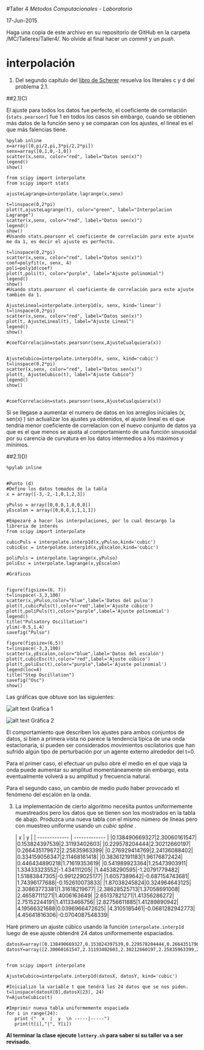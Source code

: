 #Taller 4
*Métodos Computacionales - Laboratorio*

17-Jun-2015

Haga una copia de este archivo en su repositorio de GitHub en la carpeta /MC/Talleres/Taller4/. No olvide al final hacer un *commit* y un *push*.

# interpolación

1. Del segundo capítulo del [libro de Scherer](http://link.springer.com.ezproxy.uniandes.edu.co:8080/book/10.1007\%2F978-3-642-13990-1) resuelva los literales c y d del problema 2.1.

##2.1)C)

El ajuste para todos los datos fue perfecto, el coeficiente de correlación (`stats.pearsonr`) fue 1 en todos los casos sin embargo, cuando se obtienen más datos de la función seno y se comparan con los ajustes, el lineal es el que más falencias tiene.

```
%pylab inline
x=array([0,pi/2,pi,3*pi/2,2*pi])
senx=array([0,1,0,-1,0])
scatter(x,senx, color="red", label="Datos sen(x)")
legend()
show()

from scipy import interpolate
from scipy import stats

ajusteLagrange=interpolate.lagrange(x,senx)

t=linspace(0,2*pi)
plot(t,ajusteLagrange(t), color="green", label="Interpolacion Lagrange") 
scatter(x,senx, color="red", label="Datos sen(x)")
legend()
show()
#Usando stats.pearsonr el coeficiente de correlación para este ajuste me da 1, es decir el ajuste es perfecto.

t=linspace(0,2*pi)
scatter(x,senx, color="red", label="Datos sen(x)")
coef=polyfit(x, senx, 4)
poli=poly1d(coef)
plot(t,poli(t), color="purple", label="Ajuste polinomial")
legend()
show()
#Usando stats.pearsonr el coeficiente de correlación para este ajuste también da 1.

AjusteLineal=interpolate.interp1d(x, senx, kind='linear')
t=linspace(0,2*pi)
scatter(x,senx, color="red", label="Datos sen(x)")
plot(t, AjusteLineal(t), label="Ajuste Lineal")
legend()
show()

#coefCorrelación=stats.pearsonr(senx,AjusteCualquiera(x))


AjusteCubico=interpolate.interp1d(x, senx, kind='cubic')
t=linspace(0,2*pi)
scatter(x,senx, color="red", label="Datos sen(x)")
plot(t, AjusteCubico(t), label="Ajuste Cubico")
legend()
show()


#coefCorrelación=stats.pearsonr(senx,AjusteCualquiera(x))
```
Si se llegase a aumentar el numero de datos en los arreglos iniciales (x, sen(x) ) sin actualizar los ajustes ya obtenidos, el ajuste lineal es el que tendría menor coeficiente de correlacion con el nuevo conjunto de datos ya que es el que menos se ajusta al comportamiento de una función sinusoidal por su carencia de curvatura en los datos intermedios a los máximos y mínimos.

##2.1)D)

```
%pylab inline


#Punto (d)
#Defino los datos tomados de la tabla
x = array([-3,-2,-1,0,1,2,3])

yPulso = array([0,0,0,1,0,0,0])
yEscalon = array([0,0,0,1,1,1,1])

#Empezaré a hacer las interpolaciones, por lo cual descargo la libreria de interés
from scipy import interpolate

cubicPuls = interpolate.interp1d(x,yPulso,kind='cubic')
cubicEsc = interpolate.interp1d(x,yEscalon,kind='cubic')

poliPuls = interpolate.lagrange(x,yPulso)
poliEsc = interpolate.lagrange(x,yEscalon)

#Gráficos


figure(figsize=(6, 7))
t=linspace(-3,3,100)
scatter(x,yPulso,color="blue",label='Datos del pulso')
plot(t,cubicPuls(t),color="red",label='Ajuste cúbico')
plot(t,poliPuls(t),color="purple",label='Ajuste polinomial')
legend()
title("Pulsatory Oscillation")
ylim(-0.5,1.4)
savefig("Pulso")

figure(figsize=(6,5))
t=linspace(-3,3,100)
scatter(x,yEscalon,color="blue",label='Datos del escalón')
plot(t,cubicEsc(t),color="red",label='Ajuste cúbico')
plot(t,poliEsc(t),color="purple",label='Ajuste polinomial')
legend(loc=4)
title("Step Oscillation")
savefig("Osc")
show()
```

Las gráficas que obtuve son las siguientes:

![alt text](https://cloud.githubusercontent.com/assets/12629060/8243450/5de03316-1617-11e5-91f0-ce6e8886d50d.png) 
Gráfica 1

![alt text](https://cloud.githubusercontent.com/assets/12629060/8243451/5df3c502-1617-11e5-8c35-b4e4ddcf0d0f.png) 
Gráfica 2

El comportamiento que describen los ajustes para ambos conjuntos de datos, si bien a primera vista no parece la tendencia típica de una onda estacionaria, sí pueden ser considerados movimientos oscilatorios que han sufrido algún tipo de perturbación por un agente externo alrededor del t=0. 

Para el primer caso, el efectuar un pulso obre el medio en el que viaja la onda puede aumentar su amplitud momentáneamente sin embargo, esta eventualmente volverá a su amplitud y frecuencia natural.

Para el segundo caso, un cambio de medio pudo haber provocado el fenómeno del escalón en la onda.

3. La implementación de cierto algoritmo necesita puntos uniformemente muestreados pero los datos que se tienen son los mostrados en la tabla de abajo. Produzca una nueva tabla con el mismo número de líneas pero con muestreo uniforme usando un *cubic spline* .

	| x        | y           |
| ------------- | ------------- |
|0.138490669327|2.30060161547|
|0.153824397539|2.31193402603|
|0.229578204444|2.30212660197|
|0.266435179672|2.25835963399|
|0.276929414769|2.24136088402|
|0.334159056347|2.11468161418|
|0.383612191183|1.96176872424|
|0.446434890218|1.71619353619|
|0.541989923364|1.25473903911|
|1.33433323552|-1.434111205|
|1.44538290595|-1.20791779482|
|1.51883847305|-0.991229025177|
|1.6057389642|-0.687154743681|
|1.74396177688|-0.152610073833|
|1.87038245824|0.324964643125|
|2.30863773381|1.31618219677|
|2.38628525713|1.37058691008|
|2.46587111271|1.4006163649|
|2.65137821271|1.41356286272|
|2.75152244191|1.41133466756|
|2.82756611885|1.41289890942|
|4.19566321688|0.0396966472625|
|4.3105185461|-0.0681282942773|
|4.45641816306|-0.0704087548339|

Haré primero un ajuste cúbico usando la función `interpolate.interp1d` luego de ese ajuste obtendré 24 datos uniformemente espaciados.
```
datosX=array([0.138490669327,0.153824397539,0.229578204444,0.266435179672,0.276929414769,0.334159056347,0.383612191183,0.446434890218,0.541989923364,1.33433323552,1.44538290595,1.51883847305,1.6057389642,1.74396177688,1.87038245824,2.30863773381,2.38628525713,2.46587111271,2.65137821271,2.75152244191,2.82756611885,4.19566321688,4.3105185461,4.45641816306])
datosY=array([2.30060161547,2.31193402603,2.30212660197,2.25835963399,2.24136088402,2.11468161418,1.96176872424,1.71619353619,1.25473903911,-1.434111205,-1.20791779482,-0.991229025177,-0.687154743681,-0.152610073833,0.324964643125,1.31618219677,1.37058691008,1.4006163649,1.41356286272,1.41133466756,1.41289890942,0.0396966472625,-0.0681282942773,-0.0704087548339])


from scipy import interpolate

AjusteCubico=interpolate.interp1d(datosX, datosY, kind='cubic')

#Inicializo la variable t que tendrá los 24 datos que se nos piden.
t=linspace(datosX[0],datosX[23], 24)
Y=AjusteCubico(t)

#Imprimir nueva tabla uniformemente espaciada
for i in range(24):
   print ("  x  |  y  \n -----|-----")
   print(t[i],"|", Y[i])
```
    



**Al terminar la clase ejecute `lottery.sh` para saber si su taller va a ser revisado.**
